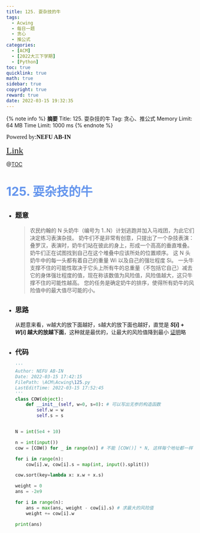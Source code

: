 ```yaml
---
title: 125. 耍杂技的牛
tags:
  - Acwing
  - 每日一题
  - 贪心
  - 推公式
categories:
  - [ACM]
  - [2022大三下学期]
  - [Python]
toc: true
quicklink: true
math: true
sidebar: true
copyright: true
reward: true
date: 2022-03-15 19:32:35
---
```



{% note info %}
**摘要**
Title: 125. 耍杂技的牛
Tag: 贪心、推公式
Memory Limit: 64 MB
Time Limit: 1000 ms
{% endnote %}
<!-- more -->

<font size=3 face=楷体>Powered by:**NEFU AB-IN**</font>

<font color=#FFA500 size=5 face=楷体>[Link](https://www.acwing.com/problem/content/127/)</font>

@[TOC](文章目录)

# <font color=#6495ED size=6>125. 耍杂技的牛</font>

* ## <font size=4 face=粗体>题意</font>

  >农民约翰的 N 头奶牛（编号为 1..N）计划逃跑并加入马戏团，为此它们决定练习表演杂技。
  >奶牛们不是非常有创意，只提出了一个杂技表演：
  >叠罗汉，表演时，奶牛们站在彼此的身上，形成一个高高的垂直堆叠。
  >奶牛们正在试图找到自己在这个堆叠中应该所处的位置顺序。
  >这 N 头奶牛中的每一头都有着自己的重量 Wi 以及自己的强壮程度 Si。
  >一头牛支撑不住的可能性取决于它头上所有牛的总重量（不包括它自己）减去它的身体强壮程度的值，现在称该数值为风险值，风险值越大，这只牛撑不住的可能性越高。
  >您的任务是确定奶牛的排序，使得所有奶牛的风险值中的最大值尽可能的小。

* ## <font size=4 face=粗体>思路</font>

  从题意来看，w越大的放下面越好，s越大的放下面也越好，直觉是 **$S[i]+W[i]$ 越大的放越下面**，这种就是最优的，让最大的风险值降到最小
  [证明](https://www.acwing.com/solution/content/26316/)略


* ## <font size=4 face=粗体>代码</font>

  ```python
  '''
  Author: NEFU AB-IN
  Date: 2022-03-15 17:42:15
  FilePath: \ACM\Acwing\125.py
  LastEditTime: 2022-03-15 17:52:45
  '''
  class COW(object):
      def __init__(self, w=0, s=0): # 可以写出无参的构造函数
          self.w = w
          self.s = s


  N = int(5e4 + 10)

  n = int(input())
  cow = [COW() for _ in range(n)] # 不能 [COW()] * N, 这样每个地址都一样

  for i in range(n):
      cow[i].w, cow[i].s = map(int, input().split())

  cow.sort(key=lambda x: x.w + x.s)

  weight = 0
  ans = -2e9

  for i in range(n):
      ans = max(ans, weight - cow[i].s) # 求最大的风险值
      weight += cow[i].w

  print(ans)
  ```